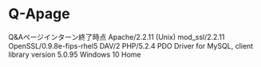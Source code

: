 # Q-Apage
Q&amp;Aページインターン終了時点
Apache/2.2.11 (Unix) mod_ssl/2.2.11 OpenSSL/0.9.8e-fips-rhel5 DAV/2 PHP/5.2.4
PDO Driver for MySQL, client library version	5.0.95
Windows 10 Home
